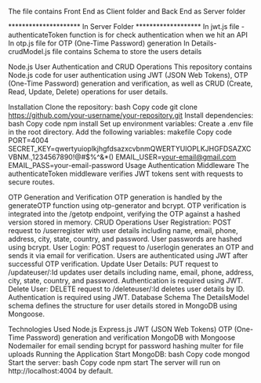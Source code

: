 The file contains Front End as Client folder and Back End as Server folder

********************* In Server Folder *******************
In jwt.js file - authenticateToken function is for check authentication when we hit an API 
In otp.js file for OTP (One-Time Password) generation 
In Details-crudModel.js file contains Schema to store the users details

Node.js User Authentication and CRUD Operations
This repository contains Node.js code for user authentication using JWT (JSON Web Tokens), OTP (One-Time Password) generation and verification, as well as CRUD (Create, 
Read, Update, Delete) operations for user details.

Installation
Clone the repository:
bash
Copy code
git clone https://github.com/your-username/your-repository.git
Install dependencies:
bash
Copy code
npm install
Set up environment variables:
Create a .env file in the root directory.
Add the following variables:
makefile
Copy code
PORT=4004
SECRET_KEY=qwertyuioplkjhgfdsazxcvbnmQWERTYUIOPLKJHGFDSAZXCVBNM.,1234567890!@#$%^&*()
EMAIL_USER=your-email@gmail.com
EMAIL_PASS=your-email-password
Usage
Authentication Middleware
The authenticateToken middleware verifies JWT tokens sent with requests to secure routes.

OTP Generation and Verification
OTP generation is handled by the generateOTP function using otp-generator and bcrypt.
OTP verification is integrated into the /getotp endpoint, verifying the OTP against a hashed version stored in memory.
CRUD Operations
User Registration: POST request to /userregister with user details including name, email, phone, address, city, state, country, and password. User passwords are hashed using bcrypt.
User Login: POST request to /userlogin generates an OTP and sends it via email for verification. Users are authenticated using JWT after successful OTP verification.
Update User Details: PUT request to /updateuser/:Id updates user details including name, email, phone, address, city, state, country, and password. Authentication is required using JWT.
Delete User: DELETE request to /deleteuser/:Id deletes user details by ID. Authentication is required using JWT.
Database Schema
The DetailsModel schema defines the structure for user details stored in MongoDB using Mongoose.

Technologies Used
Node.js
Express.js
JWT (JSON Web Tokens)
OTP (One-Time Password) generation and verification
MongoDB with Mongoose
Nodemailer for email sending
bcrypt for password hashing
multer for file uploads
Running the Application
Start MongoDB:
bash
Copy code
mongod
Start the server:
bash
Copy code
npm start
The server will run on http://localhost:4004 by default.
